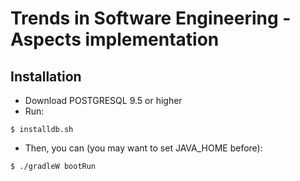 # Trends in Software Engineering - Aspects implementation

## Installation

- Download POSTGRESQL 9.5 or higher
- Run:

`$ installdb.sh`
- Then, you can (you may want to set JAVA_HOME before):

`$ ./gradleW bootRun`